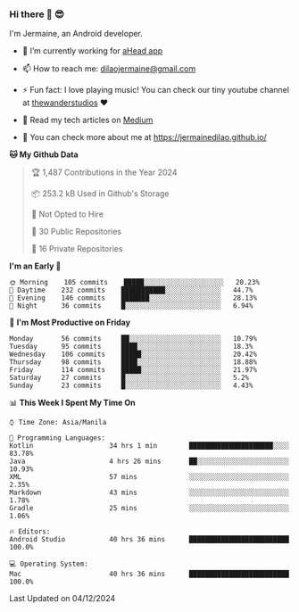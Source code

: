 ### Hi there 👋 😎
I'm Jermaine, an Android developer.

- 🔭 I’m currently working for [aHead app](https://www.ahead-app.com/)

- 📫 How to reach me: dilaojermaine@gmail.com

- ⚡ Fun fact: I love playing music! You can check our tiny youtube channel at [thewanderstudios](https://www.youtube.com/thewanderstudios) ♥️

- 📖 Read my tech articles on [Medium](https://jermainedilao.medium.com/)

- 👀 You can check more about me at https://jermainedilao.github.io/

<!--
**jermainedilao/jermainedilao** is a ✨ _special_ ✨ repository because its `README.md` (this file) appears on your GitHub profile.

Here are some ideas to get you started:

- 🔭 I’m currently working on ...
- 🌱 I’m currently learning ...
- 👯 I’m looking to collaborate on ...
- 🤔 I’m looking for help with ...
- 💬 Ask me about ...
- 📫 How to reach me: ...
- 😄 Pronouns: ...
- ⚡ Fun fact: ...
-->

<!--START_SECTION:waka-->
**🐱 My Github Data** 

> 🏆 1,487 Contributions in the Year 2024
 > 
> 📦 253.2 kB Used in Github's Storage 
 > 
> 🚫 Not Opted to Hire
 > 
> 📜 30 Public Repositories 
 > 
> 🔑 16 Private Repositories  
 > 
**I'm an Early 🐤** 

```text
🌞 Morning    105 commits    █████░░░░░░░░░░░░░░░░░░░░   20.23% 
🌆 Daytime    232 commits    ███████████░░░░░░░░░░░░░░   44.7% 
🌃 Evening    146 commits    ███████░░░░░░░░░░░░░░░░░░   28.13% 
🌙 Night      36 commits     █░░░░░░░░░░░░░░░░░░░░░░░░   6.94%

```
📅 **I'm Most Productive on Friday** 

```text
Monday       56 commits     ██░░░░░░░░░░░░░░░░░░░░░░░   10.79% 
Tuesday      95 commits     ████░░░░░░░░░░░░░░░░░░░░░   18.3% 
Wednesday    106 commits    █████░░░░░░░░░░░░░░░░░░░░   20.42% 
Thursday     98 commits     ████░░░░░░░░░░░░░░░░░░░░░   18.88% 
Friday       114 commits    █████░░░░░░░░░░░░░░░░░░░░   21.97% 
Saturday     27 commits     █░░░░░░░░░░░░░░░░░░░░░░░░   5.2% 
Sunday       23 commits     █░░░░░░░░░░░░░░░░░░░░░░░░   4.43%

```


📊 **This Week I Spent My Time On** 

```text
⌚︎ Time Zone: Asia/Manila

💬 Programming Languages: 
Kotlin                   34 hrs 1 min        █████████████████████░░░░   83.78% 
Java                     4 hrs 26 mins       ██░░░░░░░░░░░░░░░░░░░░░░░   10.93% 
XML                      57 mins             ░░░░░░░░░░░░░░░░░░░░░░░░░   2.35% 
Markdown                 43 mins             ░░░░░░░░░░░░░░░░░░░░░░░░░   1.78% 
Gradle                   25 mins             ░░░░░░░░░░░░░░░░░░░░░░░░░   1.06%

🔥 Editors: 
Android Studio           40 hrs 36 mins      █████████████████████████   100.0%

💻 Operating System: 
Mac                      40 hrs 36 mins      █████████████████████████   100.0%

```


 Last Updated on 04/12/2024
<!--END_SECTION:waka-->
